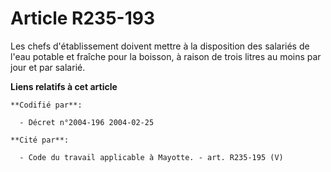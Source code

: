 # Article R235-193

Les chefs d'établissement doivent mettre à la disposition des salariés de l'eau potable et fraîche pour la boisson, à raison
de trois litres au moins par jour et par salarié.

**Liens relatifs à cet article**

	**Codifié par**:

	  - Décret n°2004-196 2004-02-25

	**Cité par**:

	  - Code du travail applicable à Mayotte. - art. R235-195 (V)
